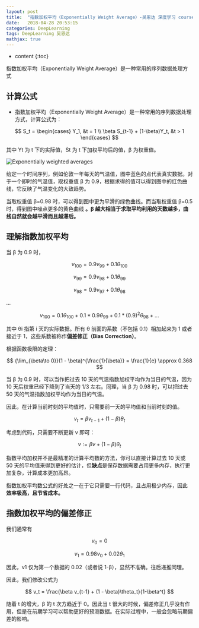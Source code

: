 ```yaml
---
layout: post
title:  "指数加权平均（Exponentially Weight Average）-吴恩达 深度学习 course2 2.3~2.5笔记"
date:   2018-04-28 20:53:15
categories: DeepLearning
tags: DeepLearning 吴恩达
mathjax: true
---
```


* content
{:toc}

指数加权平均（Exponentially Weight Average）是一种常用的序列数据处理方式
<!--more-->

## 计算公式
- 指数加权平均（Exponentially Weight Average）是一种常用的序列数据处理方式，计算公式为：

$$
S_t =
\begin{cases}
Y_1, &t = 1 \\
\beta S_{t-1} + (1-\beta)Y_t, &t > 1
\end{cases}
$$

其中 Yt 为 t 下的实际值，St 为 t 下加权平均后的值，β 为权重值。

![Exponentially weighted averages](http://p5ocy6pck.bkt.clouddn.com/Exponentially-weight-average.png)

给定一个时间序列，例如伦敦一年每天的气温值，图中蓝色的点代表真实数据。对于一个即时的气温值，取权重值 β 为 0.9，根据求得的值可以得到图中的红色曲线，它反映了气温变化的大致趋势。

当取权重值 β=0.98 时，可以得到图中更为平滑的绿色曲线。而当取权重值 β=0.5 时，得到图中噪点更多的黄色曲线 **。β 越大相当于求取平均利用的天数越多，曲线自然就会越平滑而且越滞后。**

## 理解指数加权平均

当 β 为 0.9 时，


$$
v_{100} = 0.9v_{99} + 0.1 \theta_{100}
$$

$$
v_{99} = 0.9v_{98} + 0.1 \theta_{99}
$$

$$
v_{98} = 0.9v_{97} + 0.1 \theta_{98}
$$

...

$$
v_{100} = 0.1 \theta_{100} + 0.1 * 0.9 \theta_{99} + 0.1 * {(0.9)}^2 \theta_{98} + ...
$$

其中 θi 指第 i 天的实际数据。所有 θ 前面的系数（不包括 0.1）相加起来为 1 或者接近于 1，这些系数被称作**偏差修正（Bias Correction）**。

根据函数极限的定理：

$$
{\lim_{\beta\to 0}}(1 - \beta)^{\frac{1}{\beta}} = \frac{1}{e} \approx 0.368
$$


当 β 为 0.9 时，可以当作把过去 10 天的气温指数加权平均作为当日的气温，因为 10 天后权重已经下降到了当天的 1/3 左右。同理，当 β 为 0.98 时，可以把过去 50 天的气温指数加权平均作为当日的气温。

因此，在计算当前时刻的平均值时，只需要前一天的平均值和当前时刻的值。


$$
v_t = \beta v_{t-1} + (1 - \beta)\theta_t
$$

考虑到代码，只需要不断更新 v 即可：


$$
v := \beta v + (1 - \beta)\theta_t
$$

指数平均加权并不是最精准的计算平均数的方法，你可以直接计算过去 10 天或 50 天的平均值来得到更好的估计，但**缺点**是保存数据需要占用更多内存，执行更加复杂，计算成本更加高昂。

指数加权平均数公式的好处之一在于它只需要一行代码，且占用极少内存，因此 **效率极高，且节省成本。**
## 指数加权平均的偏差修正
我们通常有


$$
v_0 = 0
$$

$$
v_1 = 0.98v_0 + 0.02\theta_1
$$

因此，v1 仅为第一个数据的 0.02（或者说 1-β），显然不准确。往后递推同理。

因此，我们修改公式为

$$
v_t = \frac{\beta v_{t-1} + (1 - \beta)\theta_t}{1-\beta^t}
$$

随着 t 的增大，β 的 t 次方趋近于 0。因此当 t 很大的时候，偏差修正几乎没有作用，但是在前期学习可以帮助更好的预测数据。在实际过程中，一般会忽略前期偏差的影响。
